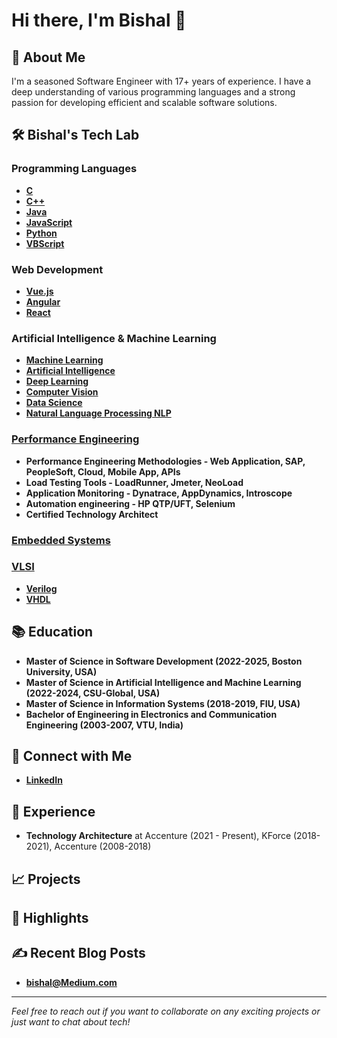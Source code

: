 # Hi there, I'm Bishal 👋

## 🚀 About Me
I'm a seasoned Software Engineer with 17+ years of experience. I have a deep understanding of various programming languages and a strong passion for developing efficient and scalable software solutions. 

## 🛠 Bishal's Tech Lab

### Programming Languages
- **[C](https://github.com/bishalgoutam/c-programs)**
- **[C++](https://github.com/bishalgoutam/cpp-programs)**
- **[Java](https://github.com/bishalgoutam/java-programs)**
- **[JavaScript](https://github.com/bishalgoutam/javascript-programs)**
- **[Python](https://github.com/bishalgoutam/python-programming)**
- **[VBScript](https://github.com/bishalgoutam/vbscript-programs)**

### Web Development
- **[Vue.js](https://github.com/bishalgoutam/vue-programs)**
- **[Angular](https://github.com/bishalgoutam/angular-programs)**
- **[React](https://github.com/bishalgoutam/react-programs)**

### Artificial Intelligence & Machine Learning
- **[Machine Learning](https://github.com/bishalgoutam/machine-learning-programs)**
- **[Artificial Intelligence](https://github.com/bishalgoutam/artificial-intelligence-programs)**
- **[Deep Learning](https://github.com/bishalgoutam/deep-learning-programs)**
- **[Computer Vision](https://github.com/bishalgoutam/computer-vision-programs)**
- **[Data Science](https://github.com/bishalgoutam/data-science-programs)**  
- **[Natural Language Processing NLP](https://github.com/bishalgoutam/nlp-programs)**

### [Performance Engineering](https://github.com/bishalgoutam/PerformanceEngineering-Portfolio)
- **Performance Engineering Methodologies - Web Application, SAP, PeopleSoft, Cloud, Mobile App, APIs**
- **Load Testing Tools - LoadRunner, Jmeter, NeoLoad**
- **Application Monitoring - Dynatrace, AppDynamics, Introscope**
- **Automation engineering - HP QTP/UFT, Selenium**
- **Certified Technology Architect**

### [Embedded Systems](https://github.com/bishalgoutam/embedded-systems)

### [VLSI](https://github.com/bishalgoutam/embedded-systems)
- **[Verilog](https://github.com/bishalgoutam/verilog-programs)**
- **[VHDL](https://github.com/bishalgoutam/vhdl-programs)**

## 📚 Education
- **Master of Science in Software Development (2022-2025, Boston University, USA)**
- **Master of Science in Artificial Intelligence and Machine Learning (2022-2024, CSU-Global, USA)**
- **Master of Science in Information Systems (2018-2019, FIU, USA)**
- **Bachelor of Engineering in Electronics and Communication Engineering (2003-2007, VTU, India)**

## 🔗 Connect with Me
- **[LinkedIn](https://www.linkedin.com/in/bishal-goutam-9139451a/)**

## 💼 Experience
- **Technology Architecture** at Accenture (2021 - Present), KForce (2018-2021), Accenture (2008-2018)

## 📈 Projects
<!--### [Project Name 1](https://github.com/your-github-username/project1)
Brief description of Project 1.

### [Project Name 2](https://github.com/your-github-username/project2)
Brief description of Project 2.
-->

## 🌟 Highlights


## ✍️ Recent Blog Posts

- **[bishal@Medium.com](https://medium.com/@bishalgoutam3)**
---

*Feel free to reach out if you want to collaborate on any exciting projects or just want to chat about tech!*

